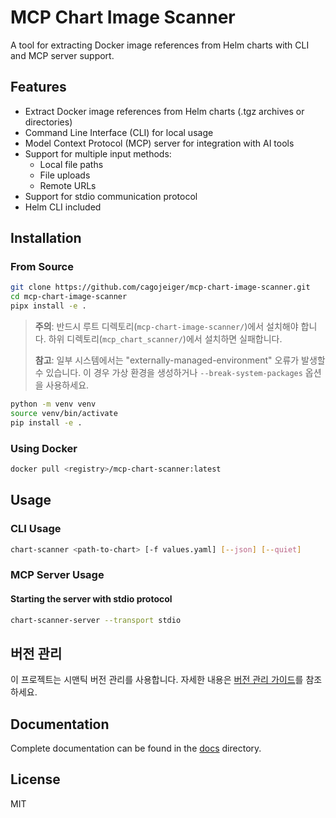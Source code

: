 # MCP Chart Image Scanner

A tool for extracting Docker image references from Helm charts with CLI and MCP server support.

## Features

- Extract Docker image references from Helm charts (.tgz archives or directories)
- Command Line Interface (CLI) for local usage
- Model Context Protocol (MCP) server for integration with AI tools
- Support for multiple input methods:
  - Local file paths
  - File uploads
  - Remote URLs
- Support for stdio communication protocol
- Helm CLI included

## Installation

### From Source

```bash
git clone https://github.com/cagojeiger/mcp-chart-image-scanner.git
cd mcp-chart-image-scanner
pipx install -e .
```

> **주의**: 반드시 루트 디렉토리(`mcp-chart-image-scanner/`)에서 설치해야 합니다. 하위 디렉토리(`mcp_chart_scanner/`)에서 설치하면 실패합니다.
>
> **참고**: 일부 시스템에서는 "externally-managed-environment" 오류가 발생할 수 있습니다. 이 경우 가상 환경을 생성하거나 `--break-system-packages` 옵션을 사용하세요.
```bash
python -m venv venv
source venv/bin/activate
pip install -e .
```

### Using Docker

```bash
docker pull <registry>/mcp-chart-scanner:latest
```

## Usage

### CLI Usage

```bash
chart-scanner <path-to-chart> [-f values.yaml] [--json] [--quiet]
```

### MCP Server Usage

#### Starting the server with stdio protocol

```bash
chart-scanner-server --transport stdio
```



## 버전 관리

이 프로젝트는 시맨틱 버전 관리를 사용합니다. 자세한 내용은 [버전 관리 가이드](./docs/versioning.md)를 참조하세요.

## Documentation

Complete documentation can be found in the [docs](./docs) directory.

## License

MIT
